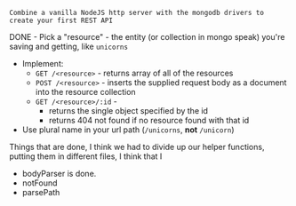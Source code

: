     Combine a vanilla NodeJS http server with the mongodb drivers to create your first REST API


DONE - Pick a "resource" - the entity (or collection in mongo speak) you're saving and getting, like `unicorns`
* Implement:
    * `GET /<resource>` - returns array of all of the resources
    * `POST /<resource>` - inserts the supplied request body as a document into the resource collection
    * `GET /<resource>/:id` -
      * returns the single object specified by the id
      * returns 404 not found if no resource found with that id    
* Use plural name in your url path (`/unicorns`, **not** `/unicorn`)


Things that are done,  I think we had to divide up our helper functions, putting them in different files,
I think that I 
- bodyParser is done.
- notFound
- parsePath
